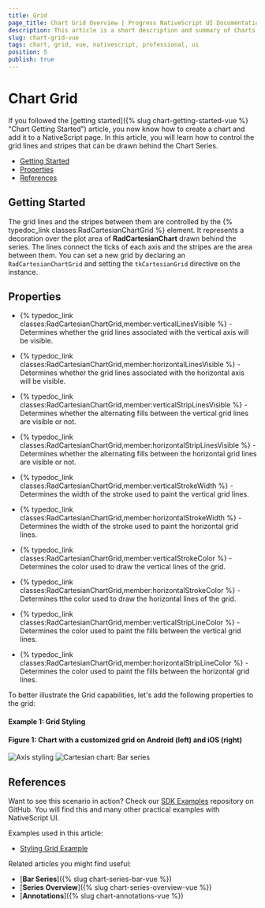 ```yaml
---
title: Grid
page_title: Chart Grid Overview | Progress NativeScript UI Documentation
description: This article is a short description and summary of Charts Grid's features.
slug: chart-grid-vue
tags: chart, grid, vue, nativescript, professional, ui
position: 5
publish: true
---
```


# Chart Grid

If you followed the [getting started]({% slug chart-getting-started-vue %} "Chart Getting Started") article, you now know how to create a chart and add it to a NativeScript page. In this article, you will learn how to control the grid lines and stripes that can be drawn behind the Chart Series.

* [Getting Started](#getting-started)
* [Properties](#properties)
* [References](#references)

## Getting Started

The grid lines and the stripes between them are controlled by the {% typedoc_link classes:RadCartesianChartGrid %} element. It represents a decoration over the plot area of **RadCartesianChart** drawn behind the series. The lines connect the ticks of each axis and the stripes are the area between them. You can set a new grid by declaring an `RadCartesianChartGrid` and setting the `tkCartesianGrid` directive on the instance.

## Properties

- {% typedoc_link classes:RadCartesianChartGrid,member:verticalLinesVisible %} - Determines whether the grid lines associated with the vertical axis will be visible.
- {% typedoc_link classes:RadCartesianChartGrid,member:horizontalLinesVisible %} - Determines whether the grid lines associated with the horizontal axis will be visible.

- {% typedoc_link classes:RadCartesianChartGrid,member:verticalStripLinesVisible %} - Determines whether the alternating fills between the vertical grid lines are visible or not.
- {% typedoc_link classes:RadCartesianChartGrid,member:horizontalStripLinesVisible %} - Determines whether the alternating fills between the horizontal grid lines are visible or not.

- {% typedoc_link classes:RadCartesianChartGrid,member:verticalStrokeWidth %} - Determines the width of the stroke used to paint the vertical grid lines.
- {% typedoc_link classes:RadCartesianChartGrid,member:horizontalStrokeWidth %} - Determines the width of the stroke used to paint the horizontal grid lines.

- {% typedoc_link classes:RadCartesianChartGrid,member:verticalStrokeColor %} - Determines the color used to draw the vertical lines of the grid.
- {% typedoc_link classes:RadCartesianChartGrid,member:horizontalStrokeColor %} - Determines tthe color used to draw the horizontal lines of the grid.

- {% typedoc_link classes:RadCartesianChartGrid,member:verticalStripLineColor %} - Determines the color used to paint the fills between the vertical grid lines.
- {% typedoc_link classes:RadCartesianChartGrid,member:horizontalStripLineColor %} - Determines the color used to paint the fills between the horizontal grid lines.

To better illustrate the Grid capabilities, let's add the following properties to the grid:

#### Example 1: Grid Styling

<snippet id='chart-grid-style-vue'/>

#### Figure 1: Chart with a customized grid on Android (left) and iOS (right)

![Axis styling](../../../docs/ui/img/ns_ui/grid_styling_android.png "Grid Styling on Android.") ![Cartesian chart: Bar series](../../../docs/ui/img/ns_ui/grid_styling_ios.png "Grid Styling on iOS.")

## References

Want to see this scenario in action?
Check our [SDK Examples](https://github.com/NativeScript/nativescript-ui-samples-vue) repository on GitHub. You will find this and many other practical examples with NativeScript UI.

Examples used in this article:

* [Styling Grid Example](https://github.com/NativeScript/nativescript-ui-samples-vue/tree/master/chart/app/examples/styling)

Related articles you might find useful:

* [**Bar Series**]({% slug chart-series-bar-vue %})
* [**Series Overview**]({% slug chart-series-overview-vue %})
* [**Annotations**]({% slug chart-annotations-vue %})
